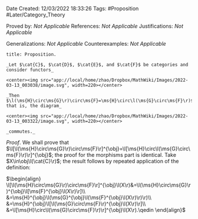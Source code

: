 <div class="topSpace"></div>

Date Created: 12/03/2022 18:33:26
Tags: #Proposition #Later/Category_Theory

Proved by: _Not Applicable_
References: _Not Applicable_
Justifications: _Not Applicable_

Generalizations: _Not Applicable_
Counterexamples: _Not Applicable_

``` ad-Proposition
title: Proposition.

_Let $\cat{C}$, $\cat{D}$, $\cat{E}$, and $\cat{F}$ be categories and consider functors_

<center><img src="app://local/home/zhao/Dropbox/MathWiki/Images/2022-03-13_003038/image.svg", width=220></center>

_Then $\l(\ms{H}\circ\ms{G}\r)\circ\ms{F}=\ms{H}\circ\l(\ms{G}\circ\ms{F}\r)$; that is, the diagram_

<center><img src="app://local/home/zhao/Dropbox/MathWiki/Images/2022-03-13_003322/image.svg", width=220></center>

_commutes._

```

_Proof_. We shall prove that $\l[\l(\ms{H}\circ\ms{G}\r)\circ\ms{F}\r]^{\obj}=\l[\ms{H}\circ\l(\ms{G}\circ\ms{F}\r)\r]^{\obj}$; the proof for the morphisms part is identical. Take $X\in\obj\l(\cat{C}\r)$; the result follows by repeated application of the definition:

$\begin{align}
    \l[\l(\ms{H}\circ\ms{G}\r)\circ\ms{F}\r]^{\obj}\l(X\r)&=\l(\ms{H}\circ\ms{G}\r)^{\obj}\l[\ms{F}^{\obj}\l(X\r)\r]\\
    &=\ms{H}^{\obj}\l(\ms{G}^{\obj}\l(\ms{F}^{\obj}\l(X\r)\r)\r)\\
    &=\ms{H}^{\obj}\l[\l(\ms{G}\circ\ms{F}\r)^{\obj}\l(X\r)\r]\\
    &=\l[\ms{H}\circ\l(\ms{G}\circ\ms{F}\r)\r]^{\obj}\l(X\r).\qedin
\end{align}$
